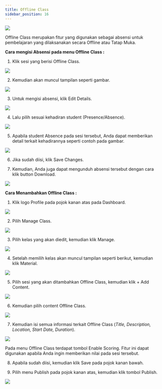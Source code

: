 ```yaml
---
title: Offline Class
sidebar_position: 16
---
```

![](/img/offlineclass_.jpg)

Offline Class merupakan fitur yang digunakan sebagai absensi untuk pembelajaran yang dilaksanakan secara Offline atau Tatap Muka.

**Cara mengisi Absensi pada menu Offline Class :**

1. Klik sesi yang berisi Offline Class.

![](/img/degree-lecture-offline-class.jpg)

2. Kemudian akan muncul tampilan seperti gambar.

![](/img/degree-lecture-offline-class-2.jpg)

3. Untuk mengisi absensi, klik Edit Details.

![](/img/degree-lecture-offline-class-3.jpg)

4. Lalu pilih sesuai kehadiran student (Presence/Absence).

![](/img/degree-lecture-offline-class-4.jpg)

5. Apabila student Absence pada sesi tersebut, Anda dapat memberikan detail terkait kehadirannya seperti contoh pada gambar.

![](/img/degree-lecture-offline-class-5.jpg)

6. Jika sudah diisi, klik Save Changes.

7. Kemudian, Anda juga dapat mengunduh absensi tersebut dengan cara klik button Download.

![](/img/degree-lecture-offline-class-6.jpg)

**Cara Menambahkan Offline Class :**

1. Klik logo Profile pada pojok kanan atas pada Dashboard.

![](/img/degree-lecture-manage-class.jpg)

2. Pilih Manage Class.

![](/img/degree-lecture-manage-class-2.jpg)

3. Pilih kelas yang akan diedit, kemudian klik Manage.

![](/img/degree-lecture-manage-class-3.jpg)

4. Setelah memilih kelas akan muncul tampilan seperti berikut, kemudian klik Material.

![](/img/degree-lecture-manage-class-4.jpg)

5. Pilih sesi yang akan ditambahkan Offline Class, kemudian klik + Add Content.

![](/img/articlee-5.jpg)

6. Kemudian pilih content Offline Class.

![](/img/degree-lecture-offline-class-7.jpg)

7. Kemudian isi semua informasi terkait Offline Class (*Title, Description, Location, Start Date, Duration*).

![](/img/degree-lecture-offline-class-8.jpg)

Pada menu Offline Class terdapat tombol Enable Scoring. Fitur ini dapat digunakan apabila Anda ingin memberikan nilai pada sesi tersebut.

8. Apabila sudah diisi, kemudian klik Save pada pojok kanan bawah.

9. Pilih menu Publish pada pojok kanan atas, kemudian klik tombol Publish.

![](/img/degree-lecture-publish.jpg)
